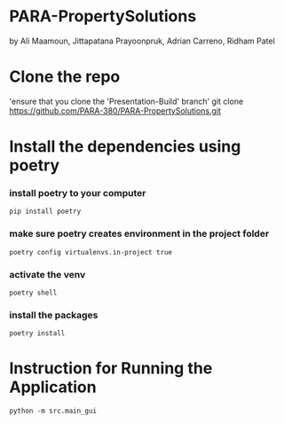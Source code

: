 # PARA-PropertySolutions

by Ali Maamoun, Jittapatana Prayoonpruk, Adrian Carreno, Ridham Patel

# Clone the repo

'ensure that you clone the 'Presentation-Build' branch'
git clone https://github.com/PARA-380/PARA-PropertySolutions.git

# Install the dependencies using poetry

### install poetry to your computer

```
pip install poetry
```

### make sure poetry creates environment in the project folder

```
poetry config virtualenvs.in-project true
```

### activate the venv

```
poetry shell
```

### install the packages

```
poetry install
```

# Instruction for Running the Application

```
python -m src.main_gui
```

